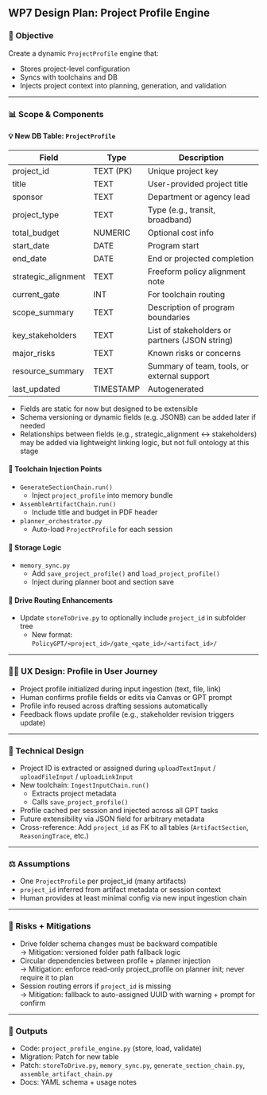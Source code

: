 ## WP7 Design Plan: Project Profile Engine

### 🔄 Objective
Create a dynamic `ProjectProfile` engine that:
- Stores project-level configuration
- Syncs with toolchains and DB
- Injects project context into planning, generation, and validation

---

### 📊 Scope & Components

#### 💡 New DB Table: `ProjectProfile`
| Field | Type | Description |
|-------|------|-------------|
| project_id | TEXT (PK) | Unique project key |
| title | TEXT | User-provided project title |
| sponsor | TEXT | Department or agency lead |
| project_type | TEXT | Type (e.g., transit, broadband) |
| total_budget | NUMERIC | Optional cost info |
| start_date | DATE | Program start |
| end_date | DATE | End or projected completion |
| strategic_alignment | TEXT | Freeform policy alignment note |
| current_gate | INT | For toolchain routing |
| scope_summary | TEXT | Description of program boundaries |
| key_stakeholders | TEXT | List of stakeholders or partners (JSON string) |
| major_risks | TEXT | Known risks or concerns |
| resource_summary | TEXT | Summary of team, tools, or external support |
| last_updated | TIMESTAMP | Autogenerated |

- Fields are static for now but designed to be extensible
- Schema versioning or dynamic fields (e.g. JSONB) can be added later if needed
- Relationships between fields (e.g., strategic_alignment <-> stakeholders) may be added via lightweight linking logic, but not full ontology at this stage

#### 🔹 Toolchain Injection Points
- `GenerateSectionChain.run()`
  - Inject `project_profile` into memory bundle
- `AssembleArtifactChain.run()`
  - Include title and budget in PDF header
- `planner_orchestrator.py`
  - Auto-load `ProjectProfile` for each session

#### 🔹 Storage Logic
- `memory_sync.py`
  - Add `save_project_profile()` and `load_project_profile()`
  - Inject during planner boot and section save

#### 🔹 Drive Routing Enhancements
- Update `storeToDrive.py` to optionally include `project_id` in subfolder tree
  - New format: `PolicyGPT/<project_id>/gate_<gate_id>/<artifact_id>/`

---

### 🧑‍💼 UX Design: Profile in User Journey
- Project profile initialized during input ingestion (text, file, link)
- Human confirms profile fields or edits via Canvas or GPT prompt
- Profile info reused across drafting sessions automatically
- Feedback flows update profile (e.g., stakeholder revision triggers update)

---

### 🧪 Technical Design
- Project ID is extracted or assigned during `uploadTextInput` / `uploadFileInput` / `uploadLinkInput`
- New toolchain: `IngestInputChain.run()`
  - Extracts project metadata
  - Calls `save_project_profile()`
- Profile cached per session and injected across all GPT tasks
- Future extensibility via JSON field for arbitrary metadata
- Cross-reference: Add `project_id` as FK to all tables (`ArtifactSection`, `ReasoningTrace`, etc.)

---

### ⚖️ Assumptions
- One `ProjectProfile` per project_id (many artifacts)
- `project_id` inferred from artifact metadata or session context
- Human provides at least minimal config via new input ingestion chain

---

### 🚧 Risks + Mitigations
- Drive folder schema changes must be backward compatible  
  → Mitigation: versioned folder path fallback logic
- Circular dependencies between profile + planner injection  
  → Mitigation: enforce read-only project_profile on planner init; never require it to plan
- Session routing errors if `project_id` is missing  
  → Mitigation: fallback to auto-assigned UUID with warning + prompt for confirm

---

### 📖 Outputs
- Code: `project_profile_engine.py` (store, load, validate)
- Migration: Patch for new table
- Patch: `storeToDrive.py`, `memory_sync.py`, `generate_section_chain.py`, `assemble_artifact_chain.py`
- Docs: YAML schema + usage notes
